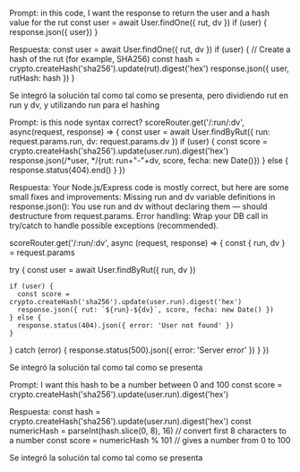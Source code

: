 Prompt: in this code, I want the response to return the user and a hash value for the rut
const user = await User.findOne({ rut, dv })
if (user) {
    response.json({ user})
}

Respuesta: 
const user = await User.findOne({ rut, dv })
if (user) {
    // Create a hash of the rut (for example, SHA256)
    const hash = crypto.createHash('sha256').update(rut).digest('hex')
    response.json({ user, rutHash: hash })
}

Se integró la solución tal como tal como se presenta, pero dividiendo rut en run y dv, y utilizando run para el hashing

Prompt: is this node syntax correct?
scoreRouter.get('/:run/:dv', async(request, response) => {
    const user = await User.findByRut({ run: request.params.run, dv: request.params.dv })
    if (user) {
        const score = crypto.createHash('sha256').update(user.run).digest('hex')
        response.json(/*user, */{rut: run+"-"+dv, score, fecha: new Date()})
    } else {
        response.status(404).end()
    }
})

Respuesta:
Your Node.js/Express code is mostly correct, but here are some small fixes and improvements:
Missing run and dv variable definitions in response.json(): You use run and dv without declaring them — should destructure from request.params.
Error handling: Wrap your DB call in try/catch to handle possible exceptions (recommended).

scoreRouter.get('/:run/:dv', async (request, response) => {
  const { run, dv } = request.params

  try {
    const user = await User.findByRut({ run, dv })

    if (user) {
      const score = crypto.createHash('sha256').update(user.run).digest('hex')
      response.json({ rut: `${run}-${dv}`, score, fecha: new Date() })
    } else {
      response.status(404).json({ error: 'User not found' })
    }
  } catch (error) {
    response.status(500).json({ error: 'Server error' })
  }
})

Se integró la solución tal como tal como se presenta

Prompt: I want this hash to be a number between 0 and 100
const score = crypto.createHash('sha256').update(user.run).digest('hex')

Respuesta:
const hash = crypto.createHash('sha256').update(user.run).digest('hex')
const numericHash = parseInt(hash.slice(0, 8), 16) // convert first 8 characters to a number
const score = numericHash % 101 // gives a number from 0 to 100

Se integró la solución tal como tal como se presenta